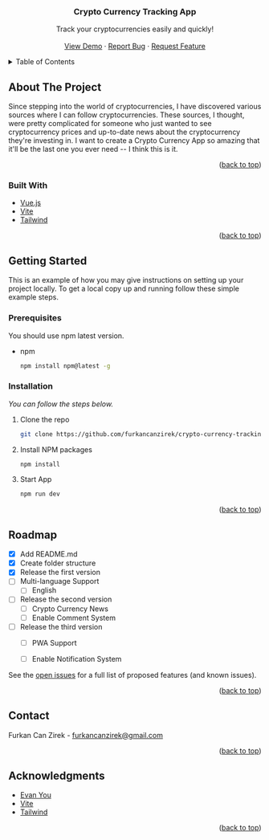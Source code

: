 <div id="top"></div>

<br />
<div align="center">

  <h3 align="center">Crypto Currency Tracking App</h3>

  <p align="center">
   Track your cryptocurrencies easily and quickly!
    <br />
    <br />
    <a href="https://github.com/furkancanzirek">View Demo</a>
    ·
    <a href="https://github.com/furkancanzirek/crypto-currency-tracking/issues">Report Bug</a>
    ·
    <a href="https://github.com/furkancanzirek/crypto-currency-tracking/issues">Request Feature</a>
  </p>
</div>



<!-- TABLE OF CONTENTS -->
<details>
  <summary>Table of Contents</summary>
  <ol>
    <li>
      <a href="#about-the-project">About The Project</a>
      <ul>
        <li><a href="#built-with">Built With</a></li>
      </ul>
    </li>
    <li>
      <a href="#getting-started">Getting Started</a>
      <ul>
        <li><a href="#prerequisites">Prerequisites</a></li>
        <li><a href="#installation">Installation</a></li>
      </ul>
    </li>
    <li><a href="#roadmap">Roadmap</a></li>
    <li><a href="#contact">Contact</a></li>
    <li><a href="#acknowledgments">Acknowledgments</a></li>
  </ol>
</details>



<!-- ABOUT THE PROJECT -->
## About The Project

Since stepping into the world of cryptocurrencies, I have discovered various sources where I can follow cryptocurrencies. These sources, I thought, were pretty complicated for someone who just wanted to see cryptocurrency prices and up-to-date news about the cryptocurrency they're investing in. I want to create a Crypto Currency App so amazing that it'll be the last one you ever need -- I think this is it.

<p align="right">(<a href="#top">back to top</a>)</p>



### Built With

* [Vue.js](https://vuejs.org/)
* [Vite](https://vitejs.dev)
* [Tailwind](https://tailwindcss.com/)

<p align="right">(<a href="#top">back to top</a>)</p>



<!-- GETTING STARTED -->
## Getting Started

This is an example of how you may give instructions on setting up your project locally.
To get a local copy up and running follow these simple example steps.

### Prerequisites

You should use npm latest version.
* npm
  ```sh
  npm install npm@latest -g
  ```

### Installation

_You can follow the steps below._

1. Clone the repo
   ```sh
   git clone https://github.com/furkancanzirek/crypto-currency-tracking.git
   ```
2. Install NPM packages
   ```sh
   npm install
   ```
2. Start App
   ```sh
   npm run dev
   ```

<p align="right">(<a href="#top">back to top</a>)</p>

<!-- ROADMAP -->
## Roadmap

- [x] Add README.md
- [x] Create folder structure
- [x] Release the first version
- [ ] Multi-language Support
    - [ ] English
- [ ] Release the second version
    - [ ] Crypto Currency News
    - [ ] Enable Comment System
- [ ] Release the third version
    - [ ] PWA Support
     - [ ] Enable Notification System
    
    
See the [open issues](https://github.com/furkancanzirek/crypto-currency-tracking) for a full list of proposed features (and known issues).

<p align="right">(<a href="#top">back to top</a>)</p>


<!-- CONTACT -->
## Contact

Furkan Can Zirek  - furkancanzirek@gmail.com


<p align="right">(<a href="#top">back to top</a>)</p>



<!-- ACKNOWLEDGMENTS -->
## Acknowledgments

* [Evan You](https://github.com/yyx990803)
* [Vite](https://github.com/vitejs/vite)
* [Tailwind](https://github.com/tailwindlabs/tailwindcss)


<p align="right">(<a href="#top">back to top</a>)</p>

